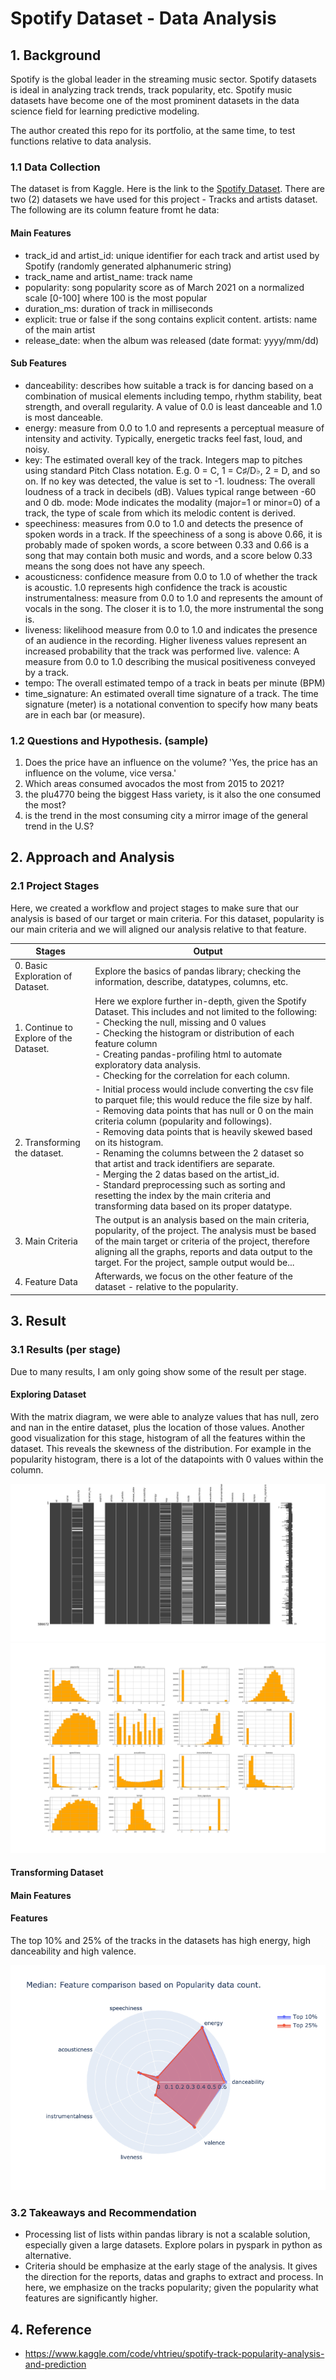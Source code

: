 # Spotify Dataset - Data Analysis

## 1. Background

Spotify is the global leader in the streaming music sector. Spotify datasets is ideal in analyzing track trends, track popularity, etc. Spotify music datasets have become one of the most prominent datasets in the data science field for learning predictive modeling.

The author created this repo for its portfolio, at the same time, to test functions relative to data analysis.
### 1.1 Data Collection

The dataset is from Kaggle. Here is the link to the [Spotify Dataset](https://www.kaggle.com/datasets/lehaknarnauli/spotify-datasets). There are two (2) datasets we have used for this project - Tracks and artists dataset. The following are its column feature fromt he data:

#### Main Features
- track_id and artist_id: unique identifier for each track and artist used by Spotify (randomly generated alphanumeric string)
- track_name and artist_name: track name
- popularity: song popularity score as of March 2021 on a normalized scale [0-100] where 100 is the most popular
- duration_ms: duration of track in milliseconds
- explicit: true or false if the song contains explicit content.
artists: name of the main artist
- release_date: when the album was released (date format: yyyy/mm/dd)

#### Sub Features
- danceability: describes how suitable a track is for dancing based on a combination of musical elements including tempo, rhythm stability, beat strength, and overall regularity. A value of 0.0 is least danceable and 1.0 is most danceable.
- energy: measure from 0.0 to 1.0 and represents a perceptual measure of intensity and activity. Typically, energetic tracks feel fast, loud, and noisy.
- key: The estimated overall key of the track. Integers map to pitches using standard Pitch Class notation. E.g. 0 = C, 1 = C♯/D♭, 2 = D, and so on. If no key was detected, the value is set to -1.
loudness: The overall loudness of a track in decibels (dB). Values typical range between -60 and 0 db.
mode: Mode indicates the modality (major=1 or minor=0) of a track, the type of scale from which its melodic content is derived.
- speechiness: measures from 0.0 to 1.0 and detects the presence of spoken words in a track. If the speechiness of a song is above 0.66, it is probably made of spoken words, a score between 0.33 and 0.66 is a song that may contain both music and words, and a score below 0.33 means the song does not have any speech.
- acousticness: confidence measure from 0.0 to 1.0 of whether the track is acoustic. 1.0 represents high confidence the track is acoustic
instrumentalness: measure from 0.0 to 1.0 and represents the amount of vocals in the song. The closer it is to 1.0, the more instrumental the song is.
- liveness: likelihood measure from 0.0 to 1.0 and indicates the presence of an audience in the recording. Higher liveness values represent an increased probability that the track was performed live.
valence: A measure from 0.0 to 1.0 describing the musical positiveness conveyed by a track.
- tempo: The overall estimated tempo of a track in beats per minute (BPM)
- time_signature: An estimated overall time signature of a track. The time signature (meter) is a notational convention to specify how many beats are in each bar (or measure).


### 1.2 Questions and Hypothesis. (sample)

1. Does the price have an influence on the volume? 'Yes, the price has an influence on the volume, vice versa.'
2. Which areas consumed avocados the most from 2015 to 2021? 
3. the plu4770 being the biggest Hass variety, is it also the one consumed the most?
4. is the trend in the most consuming city a mirror image of the general trend in the U.S?

## 2. Approach and Analysis
### 2.1 Project Stages

Here, we created a workflow and project stages to make sure that our analysis is based of our target or main criteria. For this dataset, popularity is our main criteria and we will aligned our analysis relative to that feature.

| Stages | Output |
|---|---|
| 0. Basic Exploration of Dataset. | Explore the basics of pandas library; checking the information, describe, datatypes, columns, etc. |
| 1. Continue to Explore of the Dataset. | Here we explore further in-depth, given the Spotify Dataset. This includes and not limited to the following: <br> - Checking the null, missing and 0 values <br> - Checking the histogram or distribution of each feature column <br> - Creating pandas-profiling html to automate exploratory data analysis. <br> - Checking for the correlation for each column. |
| 2. Transforming the dataset. | - Initial process would include converting the csv file to parquet file; this would reduce the file size by half. <br> - Removing data points that has null or 0 on the main criteria column (popularity and followings). <br> - Removing data points that is heavily skewed based on its histogram. <br> - Renaming the columns between the 2 dataset so that artist and track identifiers are separate. <br> - Merging the 2 datas based on the artist_id. <br> - Standard preprocessing such as sorting and resetting the index by the main criteria and transforming data based on its proper datatype. |
| 3. Main Criteria | The output is an analysis based on the main criteria, popularity, of the project. The analysis must be based of the main target or criteria of the project, therefore aligning all the graphs, reports and data output to the target. For the project, sample output would be... |
| 4. Feature Data | Afterwards, we focus on the other feature of the dataset - relative to the popularity. |


## 3. Result

### 3.1 Results (per stage)
Due to many results, I am only going show some of the result per stage.

#### Exploring Dataset
With the matrix diagram, we were able to analyze values that has null, zero and nan in the entire dataset, plus the location of those values. Another good visualization for this stage, histogram of all the features within the dataset. This reveals the skewness of the distribution. For example in the popularity histogram, there is a lot of the datapoints with 0 values within the column.

![alt text](output/01-data_exploration/2023114-TracksData_MatrixChart-NullExplore.png)
![alt text](output/01-data_exploration/2023115-TracksData_Hist.png)

#### Transforming Dataset

#### Main Features
#### Features 
The top 10% and 25% of the tracks in the datasets has high energy, high danceability and high valence.

![alt text](output/04-analysis_feature/2023116-TracksData_PolarFeatureByCount.png)

### 3.2 Takeaways and Recommendation
- Processing list of lists within pandas library is not a scalable solution, especially given a large datasets. Explore polars in pyspark in python as alternative.
- Criteria should be emphasize at the early stage of the analysis. It gives the direction for the reports, datas and graphs to extract and process. In here, we emphasize on the tracks popularity; given the popularity what features are significantly higher.


## 4. Reference
- https://www.kaggle.com/code/vhtrieu/spotify-track-popularity-analysis-and-prediction